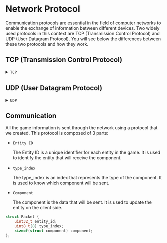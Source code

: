 # Network Protocol

Communication protocols are essential in the field of computer networks to enable the exchange of information between different devices. Two widely used protocols in this context are TCP (Transmission Control Protocol) and UDP (User Datagram Protocol). You will see below the differences between these two protocols and how they work.


## TCP (Transmission Control Protocol)

<details>
  <summary><code>TCP</code></summary>
  <p>TCP is a connection-oriented and reliable protocol. It is often used in situations where data loss is not acceptable, such as file transfer or web browsing.</p>
  <p>In the R-Type project, we use TCP to keep a connection between the client and the server. With that, if the client is disconnected, the server will be notified and will be able to remove the client from the game.
</p>
</details>

## UDP (User Datagram Protocol)

<details>
  <summary><code>UDP</code></summary>
  <p>UDP is a connectionless and unreliable protocol. It is often used in situations where data loss is acceptable, such as video streaming or online gaming. (like our project)</p>
  <p>UDP is a connectionless and unreliable protocol. It is often used in situations where data loss is acceptable, such as video streaming or online gaming.</p>
</details>

## Communication


All the game information is sent through the network using a protocol that we created. This protocol is composed of 3 parts:

- <summary><code>Entity ID</code></summary>
  <p>The Entity ID is a unique identifier for each entity in the game. It is used to identify the entity that will receive the component.</p>

- <summary><code>type_index</code></summary>
  <p>The type_index is an index that represents the type of the component. It is used to know which component will be sent.</p>
- <summary><code>Component</code></summary>
  <p>The component is the data that will be sent. It is used to update the entity on the client side.</p>

```cpp
struct Packet {
    uint32_t entity_id;
    uint8_t[8] type_index;
    sizeof(struct component) component;
};
```